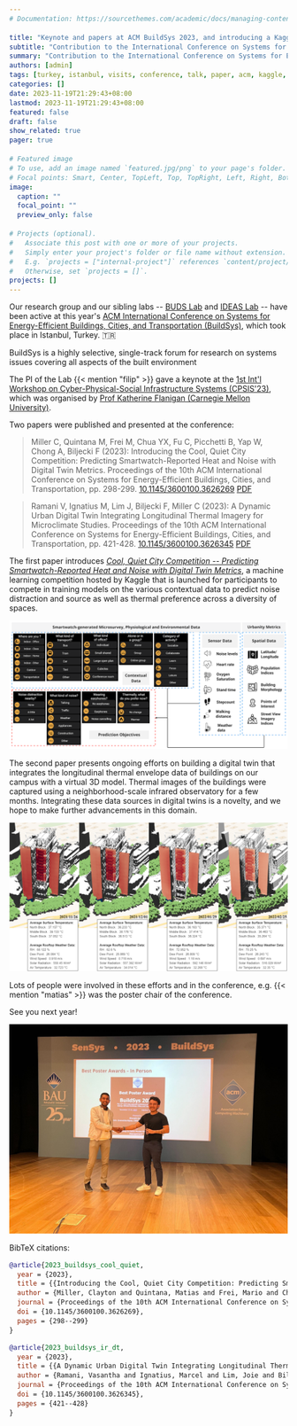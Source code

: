```yaml
---
# Documentation: https://sourcethemes.com/academic/docs/managing-content/

title: "Keynote and papers at ACM BuildSys 2023, and introducing a Kaggle competition"
subtitle: "Contribution to the International Conference on Systems for Energy-Efficient Buildings, Cities, and Transportation."
summary: "Contribution to the International Conference on Systems for Energy-Efficient Buildings, Cities, and Transportation."
authors: [admin]
tags: [turkey, istanbul, visits, conference, talk, paper, acm, kaggle, data science, competition, dataset]
categories: []
date: 2023-11-19T21:29:43+08:00
lastmod: 2023-11-19T21:29:43+08:00
featured: false
draft: false
show_related: true
pager: true

# Featured image
# To use, add an image named `featured.jpg/png` to your page's folder.
# Focal points: Smart, Center, TopLeft, Top, TopRight, Left, Right, BottomLeft, Bottom, BottomRight.
image:
  caption: ""
  focal_point: ""
  preview_only: false

# Projects (optional).
#   Associate this post with one or more of your projects.
#   Simply enter your project's folder or file name without extension.
#   E.g. `projects = ["internal-project"]` references `content/project/deep-learning/index.md`.
#   Otherwise, set `projects = []`.
projects: []
---
```


Our research group and our sibling labs -- [BUDS Lab](https://budslab.org) and [IDEAS Lab](https://ideaslab.io) -- have been active at this year's [ACM International Conference on Systems for Energy-Efficient Buildings, Cities, and Transportation (BuildSys)](https://buildsys.acm.org/2023/), which took place in Istanbul, Turkey. 🇹🇷

BuildSys is a highly selective, single-track forum for research on systems issues covering all aspects of the built environment

The PI of the Lab {{< mention "filip" >}} gave a keynote at the [1st Int'l Workshop on Cyber-Physical-Social Infrastructure Systems (CPSIS'23)](https://www.flanigansaluslab.com/cpsis-2023), which was organised by [Prof Katherine Flanigan (Carnegie Mellon University)](https://www.flanigansaluslab.com).

Two papers were published and presented at the conference:

> Miller C, Quintana M, Frei M, Chua YX, Fu C, Picchetti B, Yap W, Chong A, Biljecki F (2023): Introducing the Cool, Quiet City Competition: Predicting Smartwatch-Reported Heat and Noise with Digital Twin Metrics. Proceedings of the 10th ACM International Conference on Systems for Energy-Efficient Buildings, Cities, and Transportation, pp. 298-299. [<i class="ai ai-doi-square ai"></i> 10.1145/3600100.3626269](https://doi.org/10.1145/3600100.3626269) [<i class="far fa-file-pdf"></i> PDF](/publication/2023-buildsys-cool-quiet/2023-buildsys-cool-quiet.pdf)</i> <i class="ai ai-open-access-square ai"></i>

> Ramani V, Ignatius M, Lim J, Biljecki F, Miller C (2023): A Dynamic Urban Digital Twin Integrating Longitudinal Thermal Imagery for Microclimate Studies. Proceedings of the 10th ACM International Conference on Systems for Energy-Efficient Buildings, Cities, and Transportation, pp. 421-428. [<i class="ai ai-doi-square ai"></i> 10.1145/3600100.3626345](https://doi.org/10.1145/3600100.3626345) [<i class="far fa-file-pdf"></i> PDF](/publication/2023-buildsys-ir-dt/2023-buildsys-ir-dt.pdf)</i> <i class="ai ai-open-access-square ai"></i>

The first paper introduces [_Cool, Quiet City Competition -- Predicting Smartwatch-Reported Heat and Noise with Digital Twin Metrics_](https://www.kaggle.com/competitions/cool-quiet-city-competition), a machine learning competition hosted by Kaggle that is launched for participants to compete in training models on the various contextual data to predict noise distraction and source as well as thermal preference across a diversity of spaces.

![](1.png)

The second paper presents ongoing efforts on building a digital twin that integrates the longitudinal thermal envelope data of buildings on our campus with a virtual 3D model.
Thermal images of the buildings were captured using a neighborhood-scale infrared observatory for a few months.
Integrating these data sources in digital twins is a novelty, and we hope to make further advancements in this domain.

![](2.png)

Lots of people were involved in these efforts and in the conference, e.g. {{< mention "matias" >}} was the poster chair of the conference.

See you next year!

![](3.jpg)

BibTeX citations:
```bibtex
@article{2023_buildsys_cool_quiet, 
  year = {2023}, 
  title = {{Introducing the Cool, Quiet City Competition: Predicting Smartwatch-Reported Heat and Noise with Digital Twin Metrics}}, 
  author = {Miller, Clayton and Quintana, Matias and Frei, Mario and Chua, Yun Xuan and Fu, Chun and Picchetti, Bianca and Yap, Winston and Chong, Adrian and Biljecki, Filip}, 
  journal = {Proceedings of the 10th ACM International Conference on Systems for Energy-Efficient Buildings, Cities, and Transportation}, 
  doi = {10.1145/3600100.3626269}, 
  pages = {298--299}
}
```

```bibtex
@article{2023_buildsys_ir_dt, 
  year = {2023}, 
  title = {{A Dynamic Urban Digital Twin Integrating Longitudinal Thermal Imagery for Microclimate Studies}}, 
  author = {Ramani, Vasantha and Ignatius, Marcel and Lim, Joie and Biljecki, Filip and Miller, Clayton}, 
  journal = {Proceedings of the 10th ACM International Conference on Systems for Energy-Efficient Buildings, Cities, and Transportation}, 
  doi = {10.1145/3600100.3626345}, 
  pages = {421--428}
}
```
